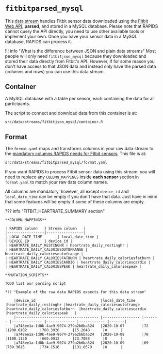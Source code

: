 # `fitbitparsed_mysql`
This [data stream](../../datastreams/data-streams-introduction) handles Fitbit sensor data downloaded using the [Fitbit Web API](https://dev.fitbit.com/build/reference/web-api/), **parsed**, and stored in a MySQL database. Please note that RAPIDS cannot query the API directly, you need to use other available tools or implement your own. Once you have your sensor data in a MySQL database, RAPIDS can process it.

!!! info "What is the difference between JSON and plain data streams"
    Most people will only need `fitbitjson_mysql` because they downloaded and stored their data directly from Fitbit's API. However, if for some reason you don't have access to that JSON data and instead only have the parsed data (columns and rows) you can use this data stream.

## Container
A MySQL database with a table per sensor, each containing the data for all participants.

The script to connect and download data from this container is at:
```bash
src/data/streams/fitbitjson_mysql/container.R
```

## Format

The `format.yaml` maps and transforms columns in your raw data stream to the [mandatory columns RAPIDS needs for Fitbit sensors](../mandatory-fitbit-format). This file is at:

```bash
src/data/streams/fitbitparsed_mysql/format.yaml
```

If you want RAPIDS to process Fitbit sensor data using this stream, you will need to replace any `COLUMN_MAPPINGS` inside **each sensor** section in  `format.yaml` to match your raw data column names. 

All columns are mandatory, however, all except `device_id` and `local_date_time` can be empty if you don't have that data. Just have in mind that some features will be empty if some of these columns are empty.

??? info "FITBIT_HEARTRATE_SUMMARY section"

    
    **COLUMN_MAPPINGS**

    | RAPIDS column   | Stream column   |
    |-----------------|-----------------|
    | LOCAL_DATE_TIME       | local_date_time |
    | DEVICE_ID       | device_id |
    | HEARTRATE_DAILY_RESTINGHR | heartrate_daily_restinghr |
    | HEARTRATE_DAILY_CALORIESOUTOFRANGE | heartrate_daily_caloriesoutofrange |
    | HEARTRATE_DAILY_CALORIESFATBURN | heartrate_daily_caloriesfatburn |
    | HEARTRATE_DAILY_CALORIESCARDIO | heartrate_daily_caloriescardio |
    | HEARTRATE_DAILY_CALORIESPEAK | heartrate_daily_caloriespeak |

    **MUTATION_SCRIPTS**

    TODO list our parsing script

    ??? "Example of the raw data RAPIDS expects for this data stream"

        |device_id                              |local_date_time   |heartrate_daily_restinghr |heartrate_daily_caloriesoutofrange  |heartrate_daily_caloriesfatburn  |heartrate_daily_caloriescardio  |heartrate_daily_caloriespeak   |
        |-------------------------------------- |----------------- |------- |-------------- |------------- |------------ |-------|
        |a748ee1a-1d0b-4ae9-9074-279a2b6ba524   |2020-10-07        |72      |1200.6102      |760.3020      |15.2048      |0      |
        |a748ee1a-1d0b-4ae9-9074-279a2b6ba524   |2020-10-08        |70      |1100.1120      |660.0012      |23.7088      |0      |
        |a748ee1a-1d0b-4ae9-9074-279a2b6ba524   |2020-10-09        |69      |750.3615       |734.1516      |131.8579     |0      |
